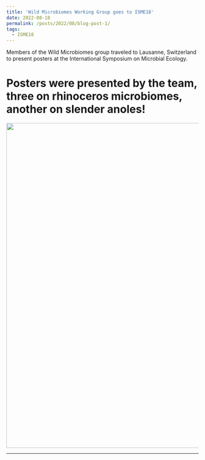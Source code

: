 ```yaml
---
title: 'Wild Microbiomes Working Group goes to ISME18'
date: 2022-08-18
permalink: /posts/2022/08/blog-post-1/
tags:
  - ISME18
---
```


Members of the Wild Microbiomes group traveled to Lausanne, Switzerland to present posters at the International Symposium on Microbial Ecology.  

Posters were presented by the team, three on rhinoceros microbiomes, another on slender anoles!
======

<p align='center'>
	<img src='/images/ISME18.png' width='850px'>
</p> 

------